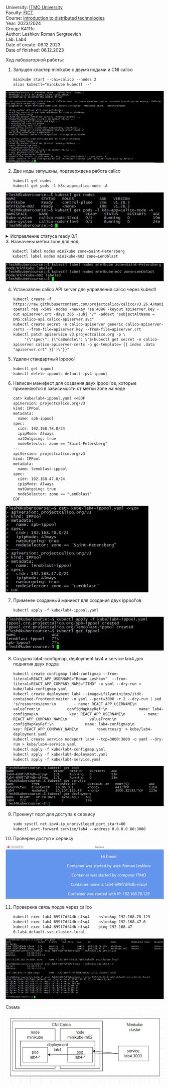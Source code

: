 University: [ITMO University](https://itmo.ru/ru/)  
Faculty: [FICT](https://fict.itmo.ru)  
Course: [Introduction to distributed technologies](https://github.com/itmo-ict-faculty/introduction-to-distributed-technologies)  
Year: 2023/2024  
Group: K4111c  
Author: Leshkov Roman Sergreevich  
Lab: Lab4  
Date of create: 06.12.2023  
Date of finished: 06.12.2023  

Ход лабораторной работы:

1. Запущен кластер minikube с двумя нодами и CNI calico 

       minikube start --cni=calico --nodes 2
       alias kubectl="minikube kubectl --"

![Alt text](img/Screenshot_1.jpg)

2. Две ноды запушены, подтверждена работа calico

       kubectl get nodes
       kubectl get pods -l k8s-app=calico-node -A

![Alt text](img/Screenshot_2.jpg)

<details>
<summary>Исправление статуса ready 0/1</summary>
(Для исправления статуса ready 0/1 calico был переустановлен)

       kubectl delete -f https://docs.projectcalico.org/manifests/calico.yaml
       wget https://docs.projectcalico.org/manifests/calico.yaml

В calico.yaml внесены изменения

        # Auto-detect the BGP IP address.
        - name: IP
           value: "autodetect"
        - name: IP_AUTODETECTION_METHOD
           value: "interface=ens*"

Снова запущен calico

       kubectl apply -f calico.yaml
</details>
3. Назначены метки zone для нод

       kubectl label nodes minikube zone=Saint-Petersberg
       kubectl label nodes minikube-m02 zone=LenOblast

![Alt text](img/Screenshot_3.jpg)

4. Устаноавлен calico API server для управления  calico через kubectl

       kubectl create -f https://raw.githubusercontent.com/projectcalico/calico/v3.26.4/manifests/apiserver.yaml
       openssl req -x509 -nodes -newkey rsa:4096 -keyout apiserver.key -out apiserver.crt -days 365 -subj "/" -addext "subjectAltName = DNS:calico-api.calico-apiserver.svc"
       kubectl create secret -n calico-apiserver generic calico-apiserver-certs --from-file=apiserver.key --from-file=apiserver.crt
       kubectl patch apiservice v3.projectcalico.org -p \
            "{\"spec\": {\"caBundle\": \"$(kubectl get secret -n calico-apiserver calico-apiserver-certs -o go-template='{{ index .data "apiserver.crt" }}')\"}}"

5. Удален стандартный ippoool

       kubectl get ippool
       kubectl delete ippools default-ipv4-ippool

6. Написан манифест для создания двух ippool'ов, которые применяются в зависимости от метки zone на ноде

       cat> kube/lab4-ippool.yaml <<EOF
       apiVersion: projectcalico.org/v3
       kind: IPPool
       metadata:
         name: spb-ippool
       spec:
         cidr: 192.168.78.0/24
         ipipMode: Always
         natOutgoing: true
         nodeSelector: zone == "Saint-Petersberg"
       ---
       apiVersion: projectcalico.org/v3
       kind: IPPool
       metadata:
         name: lenoblast-ippool
       spec:
         cidr: 192.168.47.0/24
         ipipMode: Always
         natOutgoing: true
         nodeSelector: zone == "LenOblast"
       EOF

![Alt text](img/Screenshot_4.jpg)

7. Применен созданный маниест для создания двух ippool'ов

       kubectl apply -f kube/lab4-ippool.yaml

![Alt text](img/Screenshot_5.jpg)

8. Созданы lab4-configmap, deployment lav4 и service lab4 для поднятия двух подов

       kubectl create configmap lab4-configmap --from-literal=REACT_APP_USERNAME="Roman Leshkov"  --from-literal=REACT_APP_COMPANY_NAME="ITMO" -o yaml --dry-run > kube/lab4-configmap.yaml
       kubectl create deployment lab4 --image=ifilyaninitmo/itdt-contained-frontend:master -o yaml --port=3000 -r 2 --dry-run | sed 's/resources/env:\n        - name: REACT_APP_USERNAME\n          valueFrom:\n            configMapKeyRef:\n              name: lab4-configmap\n              key: REACT_APP_USERNAME\n        - name: REACT_APP_COMPANY_NAME\n          valueFrom:\n            configMapKeyRef:\n              name: lab4-configmap\n              key: REACT_APP_COMPANY_NAME\n        resources/g' > kube/lab4-deployment.yaml
       kubectl create service nodeport lab4 --tcp=3000:3000 -o yaml --dry-run > kube/lab4-service.yaml
       kubectl apply -f kube/lab4-configmap.yaml
       kubectl apply -f kube/lab4-deployment.yaml
       kubectl apply -f kube/lab4-service.yaml

![Alt text](img/Screenshot_6.jpg)

9. Прокинут порт для доступа к сервису 

       sudo sysctl net.ipv4.ip_unprivileged_port_start=80
       kubectl port-forward service/lab4 --address 0.0.0.0 80:3000

10. Проверен доступ к сервису

![Alt text](img/Screenshot_7.jpg)

11. Проверена связь подов через calico

        kubectl exec lab4-699f7df4db-nlsq4 -- nslookup 192.168.78.129  
        kubectl exec lab4-699f7df4db-nlsq4 -- nslookup 192.168.47.0  
        kubectl exec lab4-699f7df4db-nlsq4 -- ping 192-168-47-0.lab4.default.svc.cluster.local

![Alt text](img/Screenshot_9.jpg)

Схема

![Alt text](img/Screenshot_8.jpg)
